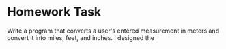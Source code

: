 # Homework Task

Write a program that converts a user's entered measurement in meters and convert it into miles, feet, and inches. I designed the 
